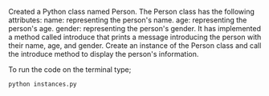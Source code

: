 Created a Python class named Person.
The Person class has the following attributes:
name: representing the person's name.
age: representing the person's age.
gender: representing the person's gender.
It has implemented a method called introduce that prints a message introducing the person with their name, age, and gender.
Create an instance of the Person class and call the introduce method to display the person's information.

To run the code on the terminal type;
```
python instances.py
```
